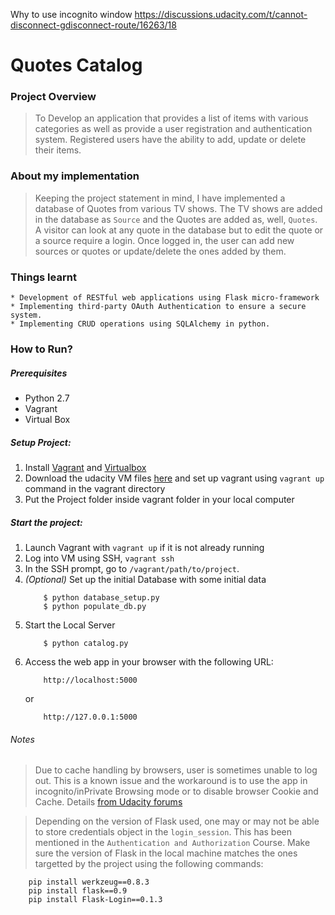 
Why to use incognito window
https://discussions.udacity.com/t/cannot-disconnect-gdisconnect-route/16263/18

# Quotes Catalog

### Project Overview
> To Develop an application that provides a list of items with various categories as well as provide a user registration and authentication system. Registered users have the ability to add, update or delete their items.


### About my implementation
> Keeping the project statement in mind, I have implemented a database of Quotes from various TV shows. The TV shows are added in the database as `Source` and the Quotes are added as, well, `Quotes`. A visitor can look at any quote in the database but to edit the quote or a source require a login. Once logged in, the user can add new sources or quotes or update/delete the ones added by them. 

### Things learnt
    * Development of RESTful web applications using Flask micro-framework
    * Implementing third-party OAuth Authentication to ensure a secure system.
    * Implementing CRUD operations using SQLAlchemy in python.
    
### How to Run?

##### Prerequisites
* Python 2.7
* Vagrant
* Virtual Box

##### Setup Project:
1. Install [Vagrant](https://www.vagrantup.com/downloads.html) and [Virtualbox](https://www.virtualbox.org/wiki/Downloads)
2. Download the udacity VM files [here](https://d17h27t6h515a5.cloudfront.net/topher/2017/May/59125904_fsnd-virtual-machine/fsnd-virtual-machine.zip) and set up vagrant using `vagrant up` command in the vagrant directory
3. Put the Project folder inside vagrant folder in your local computer

##### Start the project:
1. Launch Vagrant with `vagrant up` if it is not already running
2. Log into VM using SSH, `vagrant ssh`
3. In the SSH prompt, go to `/vagrant/path/to/project`.
4. <em>(Optional)</em>
    Set up the initial Database with some initial data
    ```
        $ python database_setup.py
        $ python populate_db.py
    ```
5. Start the Local Server
    ```
        $ python catalog.py
    ```
6. Access the web app in your browser with the following URL:
    ```
        http://localhost:5000
    ```
    or 
    ```
        http://127.0.0.1:5000
    ```
        
    
###### Notes
> Due to cache handling by browsers, user is sometimes unable to log out. This is a known issue and the workaround is to use the app in incognito/inPrivate Browsing mode or to disable browser Cookie and Cache. Details [from Udacity forums](
https://discussions.udacity.com/t/cannot-disconnect-gdisconnect-route/16263/18)

> Depending on the version of Flask used, one may or may not be able to store credentials object in the `login_session`. This has been mentioned in the `Authentication and Authorization` Course. Make sure the version of Flask in the local machine matches the ones targetted by the project using the following commands:
```
    pip install werkzeug==0.8.3
    pip install flask==0.9
    pip install Flask-Login==0.1.3
```
